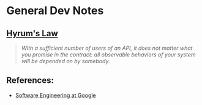 # General Dev Notes


## [Hyrum's Law](https://www.hyrumslaw.com/)

> _With a sufficient number of users of an API,
it does not matter what you promise in the contract:
all observable behaviors of your system
will be depended on by somebody._



## References:

- [Software Engineering at Google](https://abseil.io/resources/swe_at_google.2.pdf)
